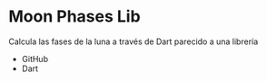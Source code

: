 # Moon Phases Lib
Calcula las fases de la luna a través de Dart  parecido a una librería
* GitHub
* Dart
  

